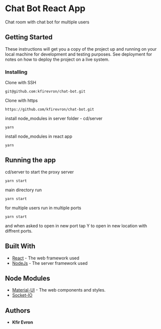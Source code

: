 # Chat Bot React App

Chat room with chat bot for multiple users

## Getting Started

These instructions will get you a copy of the project up and running on your local machine for development and testing purposes. See deployment for notes on how to deploy the project on a live system.

### Installing

Clone with SSH
```
git@github.com:kfirevron/chat-bot.git
```

Clone with https

```
https://github.com/kfirevron/chat-bot.git
```
install node_modules in server folder - cd/server
```
yarn 
```
install node_modules in react app
```
yarn 
```

## Running the app

cd/server to start the proxy server

```
yarn start
```

main directory run

```
yarn start
```

for multiple users run in multiple ports

```
yarn start
```
and when asked to open in new port tap Y to open in new location with diffrent ports.

## Built With

* [React](https://reactjs.org/docs/getting-started.html) - The web framework used
* [NodeJs](https://nodejs.org/en/get-involved) - The server framework used

## Node Modules
* [Material-UI](https://material-ui.com/getting-started/installation/) - The web components and styles.
* [Socket-IO](https://socket.io/)


## Authors

* **Kfir Evron** 

